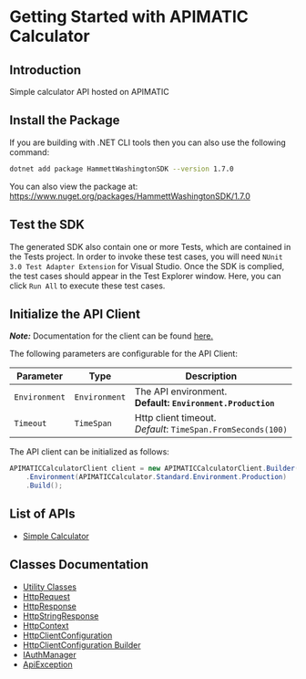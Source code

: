 
# Getting Started with APIMATIC Calculator

## Introduction

Simple calculator API hosted on APIMATIC

## Install the Package

If you are building with .NET CLI tools then you can also use the following command:

```bash
dotnet add package HammettWashingtonSDK --version 1.7.0
```

You can also view the package at:
https://www.nuget.org/packages/HammettWashingtonSDK/1.7.0

## Test the SDK

The generated SDK also contain one or more Tests, which are contained in the Tests project. In order to invoke these test cases, you will need `NUnit 3.0 Test Adapter Extension` for Visual Studio. Once the SDK is complied, the test cases should appear in the Test Explorer window. Here, you can click `Run All` to execute these test cases.

## Initialize the API Client

**_Note:_** Documentation for the client can be found [here.](https://www.github.com/ZahraN444/hammett-washington-dotnet-sdk/tree/1.7.0/doc/client.md)

The following parameters are configurable for the API Client:

| Parameter | Type | Description |
|  --- | --- | --- |
| `Environment` | `Environment` | The API environment. <br> **Default: `Environment.Production`** |
| `Timeout` | `TimeSpan` | Http client timeout.<br>*Default*: `TimeSpan.FromSeconds(100)` |

The API client can be initialized as follows:

```csharp
APIMATICCalculatorClient client = new APIMATICCalculatorClient.Builder()
    .Environment(APIMATICCalculator.Standard.Environment.Production)
    .Build();
```

## List of APIs

* [Simple Calculator](https://www.github.com/ZahraN444/hammett-washington-dotnet-sdk/tree/1.7.0/doc/controllers/simple-calculator.md)

## Classes Documentation

* [Utility Classes](https://www.github.com/ZahraN444/hammett-washington-dotnet-sdk/tree/1.7.0/doc/utility-classes.md)
* [HttpRequest](https://www.github.com/ZahraN444/hammett-washington-dotnet-sdk/tree/1.7.0/doc/http-request.md)
* [HttpResponse](https://www.github.com/ZahraN444/hammett-washington-dotnet-sdk/tree/1.7.0/doc/http-response.md)
* [HttpStringResponse](https://www.github.com/ZahraN444/hammett-washington-dotnet-sdk/tree/1.7.0/doc/http-string-response.md)
* [HttpContext](https://www.github.com/ZahraN444/hammett-washington-dotnet-sdk/tree/1.7.0/doc/http-context.md)
* [HttpClientConfiguration](https://www.github.com/ZahraN444/hammett-washington-dotnet-sdk/tree/1.7.0/doc/http-client-configuration.md)
* [HttpClientConfiguration Builder](https://www.github.com/ZahraN444/hammett-washington-dotnet-sdk/tree/1.7.0/doc/http-client-configuration-builder.md)
* [IAuthManager](https://www.github.com/ZahraN444/hammett-washington-dotnet-sdk/tree/1.7.0/doc/i-auth-manager.md)
* [ApiException](https://www.github.com/ZahraN444/hammett-washington-dotnet-sdk/tree/1.7.0/doc/api-exception.md)

